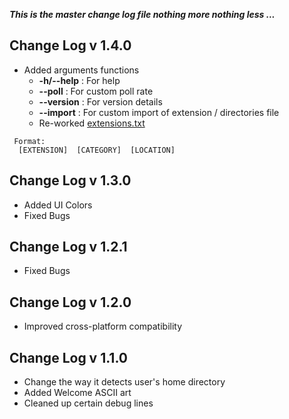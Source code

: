 <b><i>This is the master change log file nothing more nothing less ...</i></b>

## Change Log v 1.4.0
- Added arguments functions
  - **-h/--help** : For help
  - **--poll**    : For custom poll rate
  - **--version** : For version details
  - **--import**  : For custom import of extension / directories file
  - Re-worked <a href='./extensions.txt'>extensions.txt</a>
```
 Format:
  [EXTENSION]  [CATEGORY]  [LOCATION]
```
## Change Log v 1.3.0
- Added UI Colors
- Fixed Bugs

## Change Log v 1.2.1
- Fixed Bugs

## Change Log v 1.2.0
- Improved cross-platform compatibility 

## Change Log v 1.1.0
- Change the way it detects user's home directory
- Added Welcome ASCII art
- Cleaned up certain debug lines
